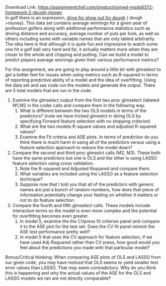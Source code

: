 Download Link: https://assignmentchef.com/product/solved-msds6372-homework-2-dough-money
<br>
In golf there is an expression, <u>drive for show put for dough</u>  ( dough =money).   This data set contains average winnings for a given year of profession golfers along with additional performance statistics such as driving distance and accuracy, average number of puts per hole, as well as others including some with variable names that are only labled arbitrarily.  The idea here is that although it is quite fun and impressive to watch some one hit a golf ball very hard and far, it actually matters more when they are closer to the whole and chipping and putting.  Can we build a model to predict players average winnings given their various performance metrics?

For this assignment, we are going to play around a little bit with glmselect to get a better feel for issues when using metrics such as R-squared in terms of reporting predictive ability of a model and the idea of overfitting.  Using the data set and sas code run the models and generate the output.  There are 5 total models that are run in the code.

<ol>

 <li>Examine the glmselect output from the first two proc glmselect (labeled M1,M2 in the code) calls and compare them in the following way.

  <ol>

   <li>What is different between the two OLS models in terms of the predictors? (note we have tricked glmselct in doing OLS by specifying Forward feature selection with no stopping criterion)</li>

   <li>What are the two models R-square values and adjusted R-squared values?</li>

   <li>Examine the Fit criteria and ASE plots.  In terms of prediction do you think there is much harm in using all of the predictors versus using a feature selection approach to reduce the model down?</li>

  </ol></li>

 <li>Compare the second and third proc glmselct calls (M2, M3). These both have the same predictors but one is OLS and the other is using LASSO feature selection using cross validation.

  <ol>

   <li>Note the R-squared and Adjusted Rsquared and compare them.</li>

   <li>What variables are included using the LASSO as a feature selection technique?</li>

   <li>Suppose now that I told you that all of the predictors with generic names are just a bunch of random numbers, how does that piece of information potentially change your feeling on whether it matters or not to do feature selection.</li>

  </ol></li>

 <li>Compare the fourth and fifth glmselect calls. These models include interaction terms so the model is even more complex and the potential for overfitting becomes even greater.

  <ol>

   <li>In model 5, examine the the CVpress fit criterion panel and compare it to the ASE plot for the test set. Does the CV fit panel mimick the ASE test performance pretty well?</li>

   <li>In model 5 that uses the CV approach for feature selection, if we have used Adj-Rsquared rather than CV press, how good would you feel about the predictions you made with that particular model?</li>

  </ol></li>

</ol>

Bonus/Critical thinking:  When comparing ASE plots of OLS and LASSO from our given code, you may have noticed that OLS seems to yield smaller test error values than LASSO.  That may seem contradictory.  Why do you think this is happening and why the actual values of the ASE for the OLS and LASSO models we ran are not directly comparable?


